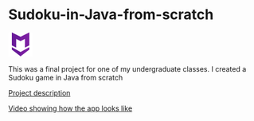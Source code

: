 # Sudoku-in-Java-from-scratch

![Image](https://github.com/adam-p/markdown-here/raw/master/src/common/images/icon48.png "Image")

This was a final project for one of my undergraduate classes. I created a Sudoku game in Java from scratch

[Project description](https://nbviewer.jupyter.org/github/vivianamarquez/Sudoku-in-Java-from-scratch/blob/master/Proyecto%20Sudoku.pdf)

[Video showing how the app looks like](https://www.youtube.com/watch?v=s5ztfaul2Rg)
